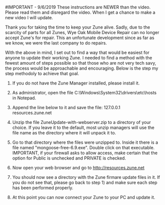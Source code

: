 #IMPORTANT - 9/6/2019 These instructions are NEWER than the video. Please read them and disregard the video. When I get a chance to make a new video I will update.

Thank you for taking the time to keep your Zune alive. Sadly, due to the scarcity of parts for all Zunes, Wye Oak Mobile Device Repair can no longer accept Zune's for repair. This an unfortunate development since as far as we know, we were the last company to do repairs. 

With the above in mind, I set out to find a way that would be easiest for anyone to update their working Zune. I needed to find a method with the fewest amount of steps possible so that those who are not very tech savy, the process would be approachable and encouraging. Below is the step my step methodoly to achieve that goal. 

1) If you do not have the Zune Manager installed, please install it. 
2) As administrator, open the file C:\Windows\System32\drivers\etc\hosts in Notepad.
3) Append the line below to it and save the file:
    127.0.0.1 resources.zune.net

4) Unzip the file ZuneUpdate-with-webserver.zip to a directory of your choice. If you leave it to the default, most unzip managers will use the file name as the directory where it will unpack it to. 

5) Go to that directory where the files were unzipped to. Inside it there is a file named "mongoose-free-6.9.exe". Double click on that executable. IMPORTANT, if your firewall asks to allow access, make certain that the option for Public is unchecked and PRIVATE is checked.

6) Now open your web browser and go to http://resources.zune.net 
7) You should now see a directory with the Zune firmare update files in it. If you do not see that, please go back to step 1) and make sure each step has been performed properly.
8) At this point you can now connect your Zune to your PC and update it. 